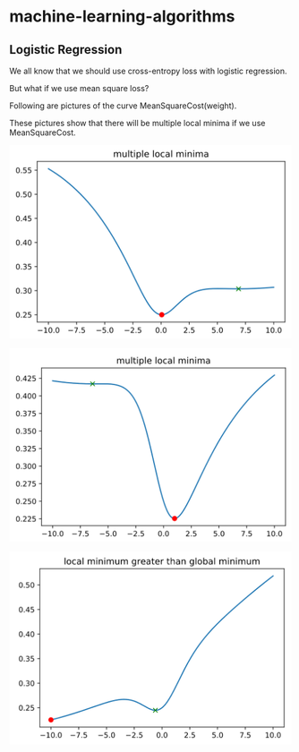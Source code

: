 # machine-learning-algorithms

## Logistic Regression
We all know that we should use cross-entropy loss with logistic regression.

But what if we use mean square loss?

Following are pictures of the curve MeanSquareCost(weight).

These pictures show that there will be  multiple local minima if we use MeanSquareCost.

![alt text](https://github.com/keineahnung2345/machine-learning-algorithms/blob/master/Logistic%20Regression/images/mean_square_cost_function_of_w_1.PNG)

![alt text](https://github.com/keineahnung2345/machine-learning-algorithms/blob/master/Logistic%20Regression/images/mean_square_cost_function_of_w_2.PNG)

![alt text](https://github.com/keineahnung2345/machine-learning-algorithms/blob/master/Logistic%20Regression/images/mean_square_cost_function_of_w_3.PNG)
